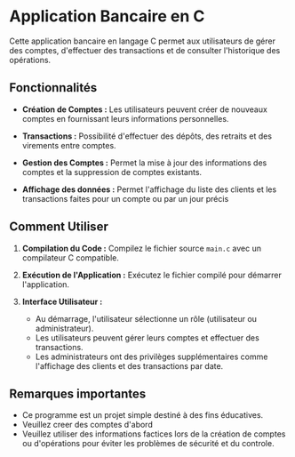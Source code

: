 # Application Bancaire en C

Cette application bancaire en langage C permet aux utilisateurs de gérer des comptes, d'effectuer des transactions et de consulter l'historique des opérations.

## Fonctionnalités

- **Création de Comptes :** Les utilisateurs peuvent créer de nouveaux comptes en fournissant leurs informations personnelles.
  
- **Transactions :** Possibilité d'effectuer des dépôts, des retraits et des virements entre comptes.
  
- **Gestion des Comptes :** Permet la mise à jour des informations des comptes et la suppression de comptes existants.

- **Affichage des données :** Permet l'affichage du liste des clients et les transactions faites pour un compte ou par un jour précis

## Comment Utiliser

1. **Compilation du Code :** Compilez le fichier source `main.c` avec un compilateur C compatible.
  
2. **Exécution de l'Application :** Exécutez le fichier compilé pour démarrer l'application.

3. **Interface Utilisateur :**
   - Au démarrage, l'utilisateur sélectionne un rôle (utilisateur ou administrateur).
   - Les utilisateurs peuvent gérer leurs comptes et effectuer des transactions.
   - Les administrateurs ont des privilèges supplémentaires comme l'affichage des clients et des transactions par date.

## Remarques importantes

- Ce programme est un projet simple destiné à des fins éducatives.
- Veuillez creer des comptes d'abord
- Veuillez utiliser des informations factices lors de la création de comptes ou d'opérations pour éviter les problèmes de sécurité et du controle.

